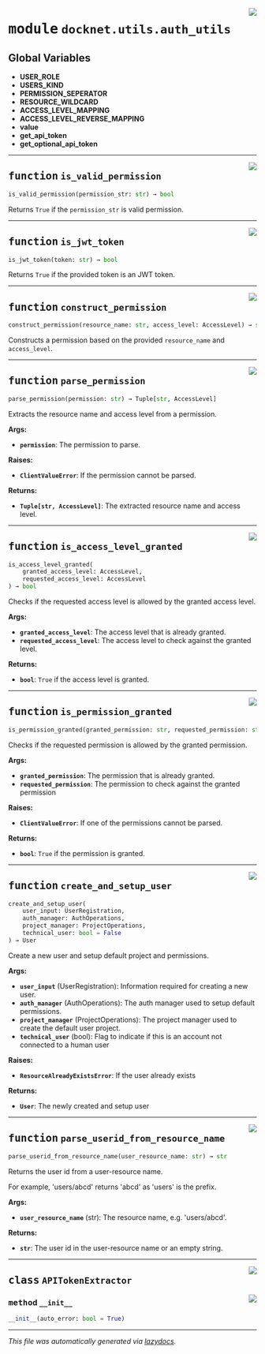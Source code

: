 <!-- markdownlint-disable -->

<a href="https://github.com/khulnasoft/docknet/blob/main/backend/src/docknet/utils/auth_utils.py#L0"><img align="right" style="float:right;" src="https://img.shields.io/badge/-source-cccccc?style=flat-square"></a>

# <kbd>module</kbd> `docknet.utils.auth_utils`




**Global Variables**
---------------
- **USER_ROLE**
- **USERS_KIND**
- **PERMISSION_SEPERATOR**
- **RESOURCE_WILDCARD**
- **ACCESS_LEVEL_MAPPING**
- **ACCESS_LEVEL_REVERSE_MAPPING**
- **value**
- **get_api_token**
- **get_optional_api_token**

---

<a href="https://github.com/khulnasoft/docknet/blob/main/backend/src/docknet/utils/auth_utils.py#L34"><img align="right" style="float:right;" src="https://img.shields.io/badge/-source-cccccc?style=flat-square"></a>

## <kbd>function</kbd> `is_valid_permission`

```python
is_valid_permission(permission_str: str) → bool
```

Returns `True` if the `permission_str` is valid permission. 


---

<a href="https://github.com/khulnasoft/docknet/blob/main/backend/src/docknet/utils/auth_utils.py#L40"><img align="right" style="float:right;" src="https://img.shields.io/badge/-source-cccccc?style=flat-square"></a>

## <kbd>function</kbd> `is_jwt_token`

```python
is_jwt_token(token: str) → bool
```

Returns `True` if the provided token is an JWT token. 


---

<a href="https://github.com/khulnasoft/docknet/blob/main/backend/src/docknet/utils/auth_utils.py#L46"><img align="right" style="float:right;" src="https://img.shields.io/badge/-source-cccccc?style=flat-square"></a>

## <kbd>function</kbd> `construct_permission`

```python
construct_permission(resource_name: str, access_level: AccessLevel) → str
```

Constructs a permission based on the provided `resource_name`  and `access_level`. 


---

<a href="https://github.com/khulnasoft/docknet/blob/main/backend/src/docknet/utils/auth_utils.py#L51"><img align="right" style="float:right;" src="https://img.shields.io/badge/-source-cccccc?style=flat-square"></a>

## <kbd>function</kbd> `parse_permission`

```python
parse_permission(permission: str) → Tuple[str, AccessLevel]
```

Extracts the resource name and access level from a permission. 



**Args:**
 
 - <b>`permission`</b>:  The permission to parse. 



**Raises:**
 
 - <b>`ClientValueError`</b>:  If the permission cannot be parsed. 



**Returns:**
 
 - <b>`Tuple[str, AccessLevel]`</b>:  The extracted resource name and access level. 


---

<a href="https://github.com/khulnasoft/docknet/blob/main/backend/src/docknet/utils/auth_utils.py#L73"><img align="right" style="float:right;" src="https://img.shields.io/badge/-source-cccccc?style=flat-square"></a>

## <kbd>function</kbd> `is_access_level_granted`

```python
is_access_level_granted(
    granted_access_level: AccessLevel,
    requested_access_level: AccessLevel
) → bool
```

Checks if the requested access level is allowed by the granted access level. 



**Args:**
 
 - <b>`granted_access_level`</b>:  The access level that is already granted. 
 - <b>`requested_access_level`</b>:  The access level to check against the granted level. 



**Returns:**
 
 - <b>`bool`</b>:  `True` if the access level is granted. 


---

<a href="https://github.com/khulnasoft/docknet/blob/main/backend/src/docknet/utils/auth_utils.py#L92"><img align="right" style="float:right;" src="https://img.shields.io/badge/-source-cccccc?style=flat-square"></a>

## <kbd>function</kbd> `is_permission_granted`

```python
is_permission_granted(granted_permission: str, requested_permission: str) → bool
```

Checks if the requested permission is allowed by the granted permission. 



**Args:**
 
 - <b>`granted_permission`</b>:  The permission that is already granted. 
 - <b>`requested_permission`</b>:  The permission to check against the granted permission 



**Raises:**
 
 - <b>`ClientValueError`</b>:  If one of the permissions cannot be parsed. 



**Returns:**
 
 - <b>`bool`</b>:  `True` if the permission is granted. 


---

<a href="https://github.com/khulnasoft/docknet/blob/main/backend/src/docknet/utils/auth_utils.py#L128"><img align="right" style="float:right;" src="https://img.shields.io/badge/-source-cccccc?style=flat-square"></a>

## <kbd>function</kbd> `create_and_setup_user`

```python
create_and_setup_user(
    user_input: UserRegistration,
    auth_manager: AuthOperations,
    project_manager: ProjectOperations,
    technical_user: bool = False
) → User
```

Create a new user and setup default project and permissions. 



**Args:**
 
 - <b>`user_input`</b> (UserRegistration):  Information required for creating a new user. 
 - <b>`auth_manager`</b> (AuthOperations):  The auth manager used to setup default permissions. 
 - <b>`project_manager`</b> (ProjectOperations):  The project manager used to create the default user project. 
 - <b>`technical_user`</b> (bool):  Flag to indicate if this is an account not connected to a human user 



**Raises:**
 
 - <b>`ResourceAlreadyExistsError`</b>:  If the user already exists 



**Returns:**
 
 - <b>`User`</b>:  The newly created and setup user 


---

<a href="https://github.com/khulnasoft/docknet/blob/main/backend/src/docknet/utils/auth_utils.py#L213"><img align="right" style="float:right;" src="https://img.shields.io/badge/-source-cccccc?style=flat-square"></a>

## <kbd>function</kbd> `parse_userid_from_resource_name`

```python
parse_userid_from_resource_name(user_resource_name: str) → str
```

Returns the user id from a user-resource name. 

For example, 'users/abcd' returns 'abcd' as 'users' is the prefix. 



**Args:**
 
 - <b>`user_resource_name`</b> (str):  The resource name, e.g. 'users/abcd'. 



**Returns:**
 
 - <b>`str`</b>:  The user id in the user-resource name or an empty string. 


---

<a href="https://github.com/khulnasoft/docknet/blob/main/backend/src/docknet/utils/auth_utils.py#L231"><img align="right" style="float:right;" src="https://img.shields.io/badge/-source-cccccc?style=flat-square"></a>

## <kbd>class</kbd> `APITokenExtractor`




<a href="https://github.com/khulnasoft/docknet/blob/main/backend/src/docknet/utils/auth_utils.py#L232"><img align="right" style="float:right;" src="https://img.shields.io/badge/-source-cccccc?style=flat-square"></a>

### <kbd>method</kbd> `__init__`

```python
__init__(auto_error: bool = True)
```











---

_This file was automatically generated via [lazydocs](https://github.com/khulnasoft/lazydocs)._
